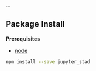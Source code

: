 ...

Package Install
---------------

**Prerequisites**
- [node](http://nodejs.org/)

```bash
npm install --save jupyter_stad
```
